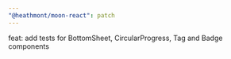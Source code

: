 ```yaml
---
"@heathmont/moon-react": patch
---
```


feat: add tests for BottomSheet, CircularProgress, Tag and Badge components
